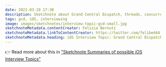 ```yaml
---
date: 2021-03-18 17:30
description: Sketchnote about Grand Central Dispatch, threads, concurrency, types of queues, Operation Queues and DispatchGroup.
tags: gcd, iOS, interviewing
image: images/sketchnotes/interview-topic-gcd-small.jpg
sketchnoteMetadata.contentCreator: Felizia Bernutz
sketchnoteMetadata.linkToContentCreator: https://twitter.com/felibe444
sketchnoteMetadata.heading: iOS Interview Topic: Grand Central Dispatch
---
```


👉 Read more about this in ["Sketchnote Summaries of possible iOS Interview Topics"](https://fbernutz.github.io/posts/summaries-ios-interview-topics/)
